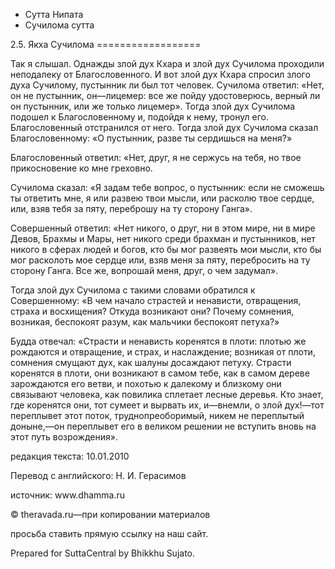 









* Сутта Нипата
* Сучилома сутта


2\.5\. Якха Сучилома
\=\=\=\=\=\=\=\=\=\=\=\=\=\=\=\=\=\=



Так я слышал\. Однажды злой дух Кхара и злой дух Сучилома проходили неподалеку от Благословенного\. И вот злой дух Кхара спросил злого духа Сучилому, пустынник ли был тот человек\. Сучилома ответил: «Нет, он не пустынник, он—лицемер: все же пойду удостоверюсь, верный ли он пустынник, или же только лицемер»\. Тогда злой дух Сучилома подошел к Благословенному и, подойдя к нему, тронул его\. Благословенный отстранился от него\. Тогда злой дух Сучилома сказал Благословенному: «О пустынник, разве ты сердишься на меня?»


Благословенный ответил: «Нет, друг, я не сержусь на тебя, но твое прикосновение ко мне греховно\.


Сучилома сказал: «Я задам тебе вопрос, о пустынник: если не сможешь ты ответить мне, я или развею твои мысли, или расколю твое сердце, или, взяв тебя за пяту, переброшу на ту сторону Ганга»\.


Совершенный ответил: «Нет никого, о друг, ни в этом мире, ни в мире Девов, Брахмы и Мары, нет никого среди брахман и пустынников, нет никого в сферах людей и богов, кто бы мог развеять мои мысли, кто бы мог расколоть мое сердце или, взяв меня за пяту, перебросить на ту сторону Ганга\. Все же, вопрошай меня, друг, о чем задумал»\.


Тогда злой дух Сучилома с такими словами обратился к Совершенному: «В чем начало страстей и ненависти, отвращения, страха и восхищения? Откуда возникают они? Почему сомнения, возникая, беспокоят разум, как мальчики беспокоят петуха?»


Будда отвечал: «Страсти и ненависть коренятся в плоти: плотью же рождаются и отвращение, и страх, и наслаждение; возникая от плоти, сомнения смущают дух, как шалуны досаждают петуху\. Страсти коренятся в плоти, они возникают в самом тебе, как в самом дереве зарождаются его ветви, и похотью к далекому и близкому они связывают человека, как повилика сплетает лесные деревья\. Кто знает, где коренятся они, тот сумеет и вырвать их, и—внемли, о злой дух\!—тот переплывет этот поток, труднопреоборимый, никем не переплытый доныне,—он переплывет его в великом решении не вступить вновь на этот путь возрождения»\.



редакция текста: 10\.01\.2010


Перевод с английского: Н\. И\. Герасимов


источник: www\.dhamma\.ru


© theravada\.ru—при копировании материалов


просьба ставить прямую ссылку на наш сайт\.


Prepared for SuttaCentral by Bhikkhu Sujato\.






